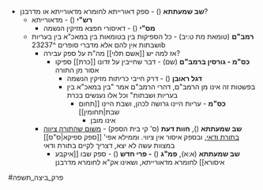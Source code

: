 * **שב שמעתתא** () - ספק דאורייתא לחומרא מדאורייתא או מדרבנן?
	* **רש"י** () - מדאורייתא
		* **מס"י** () - דאיסורי חפצא מזיקין הנשמה
	* **רמב"ם** (טומאת מת ט:יב) - כל הספיקות בין בטומאות בין במאכ"א בין בעריות ושבתות אין להם אלא מדברי סופרים ^23237b
		* אז למה יש [[אשם תלוי]] מה"ת על ספק עבירה?
			* **כס"מ - גורסין ברמב"ם** (שם) - דבר שחייבין על זדונו [[כרת]] ספיקו אסור מן התורה
				* **דגל ראובן** () - דרק חייבי כריתות מזיקין הנשמה
				* בפשטות זה אינו מן הרמב"ם, דהרי הרמב"ם אמר "בין במאכ"א בין בעריות ושבתות" וכל אלו נענשים בכרת
					* **כס"מ** - עריות היינו גרושה לכהן, ושבת היינו [[תחום שבת|תחומין]]
						* אינו מובן
		* **שב שמעתתא** (), **חוות דעת** (ס' קי בית הספק) - <u>משום שהתורה ציווה בתורת ודאי</u>, ובספק איסור אין ציווי. וממילא אפי' [[ספק ספיקא|ס"ס]] במצוות עשה לא יצא, דצריך לקיים בתורת ודאי
			* **שב שמעתתא** (א:א), **פמ"ג** () **- פרי חדש** () - ספק שבו [[איקבע איסורא]] לחומרא מדאורייתא, ושאינו אק"א לחומרא מדרבנן

#פרק_ביצה_תשפה 